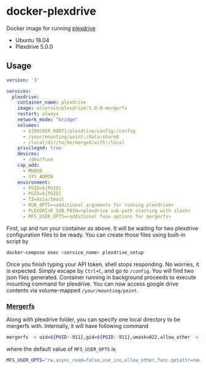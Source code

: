 # docker-plexdrive

Docker image for running [plexdrive](https://github.com/dweidenfeld/plexdrive)
- Ubuntu 18.04
- Plexdrive 5.0.0


## Usage

```yaml
version: '3'

services:
  plexdrive:
    container_name: plexdrive
    image: wiserain/plexdrive:5.0.0-mergerfs
    restart: always
    network_mode: "bridge"
    volumes:
      - ${DOCKER_ROOT}/plexdrive/config:/config
      - /your/mounting/point:/data:shared
      - /local/dir/to/be/merged/with:/local
    privileged: true
    devices:
      - /dev/fuse
    cap_add:
      - MKNOD
      - SYS_ADMIN
    environment:
      - PUID=${PUID}
      - PGID=${PGID}
      - TZ=Asia/Seoul
      - RUN_OPTS=<additional arguments for running plexdrive>
      - PLEXDRIVE_SUB_PATH=<plexdrive sub-path starting with slash>
      - MFS_USER_OPTS=<additional fuse options for mergerfs>
```

First, up and run your container as above. It will be waiting for two plexdrive configuration files to be ready. You can create those files using built-in script by

```bash
docker-compose exec <service_name> plexdrive_setup
```

Once you finish typing your API token, shell stops responding. No worries, it is expected. Simply escape by ```Ctrl+C```, and go to ```/config```. You will find two json files generated. Container running in background proceeds to execute mounting command for plexdrive. You can now access google drive contents via volume-mapped ```/your/mounting/point```.

### [Mergerfs](https://github.com/trapexit/mergerfs)
Along with plexdrive folder, you can specify one local directory to be mergerfs with. Internally, it will have following command

```bash
mergerfs -o uid=${PUID:-911},gid=${PGID:-911},umask=022,allow_other -o ${MFS_USER_OPTS} /local=RW:/plexdrive${PLEXDRIVE_SUB_PATH}=NC /data
```

where the default value of ```MFS_USER_OPTS``` is

```bash
MFS_USER_OPTS="rw,async_read=false,use_ino,allow_other,func.getattr=newest,category.action=all,category.create=ff,cache.files=partial,dropcacheonclose=true"
```
